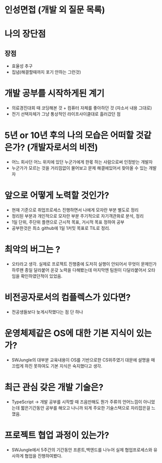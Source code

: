 # 인성면접 (개발 외 질문 목록)
# 나의 장단점
## 장점
- 효율성 추구
- 집념(해결할때까지 포기 안하는 그런것)

# 개발 공부를 시작하게된 계기
- 의료경진대회 때 코딩해본 것 + 컴퓨터 자체를 좋아하던 것 (자소서 내용 그대로)
- 전기 선택자체가 그냥 통상적인 라이프사이클대로 흘러갔던 점
# 5년 or 10년 후의 나의 모습은 어떠할 것같은가? (개발자로서의 비전)
- 어느 회사던 어느 위치에 있던 누군가에게 한몫 하는 사람으로써 인정받는 개발자
- 누군가가 모르는 것을 거리낌없이 물어보고 문제 해결에있어서 찾아올 수 있는 개발자
# 앞으로 어떻게 노력할 것인가?
- 현재 기준으로 취업프로세스 진행하면서 나에게 모자란 부분 별도로 정리
- 정리된 부분과 개인적으로 모자란 부분 주기적으로 자기객관화로 분석, 정리
- 1일 단위, 주단위 플랜으로 근시적 목표, 거시적 목표 정하여 공부
- 공부한것은 최소 github에 1일 1커밋 목표로 TIL로 정리.
# 최악의 버그는 ?
- 오타라고 생각. 실제로 프로젝트 진행중에 도저히 실행이 안되어서 무엇이 문제인가 하루왠 종일 달라붙어 온갖 노력을 다해봤는데 마지막엔 팀원이 다달라붙어서 오타임을 확인하였던적이 있었음.
# 비전공자로서의 컴플렉스가 있다면?
- 전공생들보다 늦게시작했다는 점 단 하나
# 운영체제같은 OS에 대한 기본 지식이 있는가?
- SWJungle의 대부분 교육내용이 OS를 기반으로한 CS위주였기 대문에 설명을 매끄럽게 하진 못하여도 기본 지식은 숙지했다고 생각.
# 최근 관심 갖은 개발 기술은?
- TypeScript -> 개발 공부를 시작할 때 즈음만해도 뭔가 주류의 언어느낌이 아니었는데 짧은기간동안 공부를 해오고 나니까 되게 주요한 기술스택으로 자리잡은걸 느꼈음.
# 프로젝트 협업 과정이 있는가?
- SWJungle에서 5주간의 기간동안 프론트,백엔드를 나누어 실제 협업프로세스와 유사하게 협업을 진행하여봤다.

